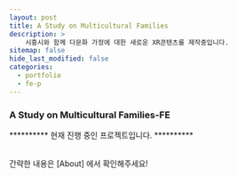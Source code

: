 ```yaml
---
layout: post
title: A Study on Multicultural Families
description: >
    시흥시와 함께 다문화 가정에 대한 새로운 XR콘텐츠를 제작중입니다.
sitemap: false
hide_last_modified: false
categories:
  - portfolio
  - fe-p
---
```


### A Study on Multicultural Families-FE

********** 현재 진행 중인 프로젝트입니다. **********

  <br>
간략한 내용은 [About] 에서 확인해주세요!

[About]: /about/#my-project


